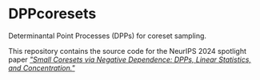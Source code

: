 # DPPcoresets
Determinantal Point Processes (DPPs) for coreset sampling.

This repository contains the source code for the NeurIPS 2024 spotlight paper [*"Small Coresets via Negative Dependence: DPPs, Linear Statistics, and Concentration."*](https://nips.cc/virtual/2024/poster/93945)